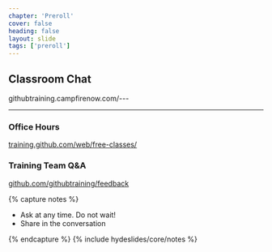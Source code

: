 ```yaml
---
chapter: 'Preroll'
cover: false
heading: false
layout: slide
tags: ['preroll']
---
```


## Classroom Chat
<div class="pseudoLink" contenteditable>githubtraining.campfirenow.com/---</div>

---

### Office Hours
[training.github.com/web/free-classes/](https://training.github.com/web/free-classes/)

### Training Team Q&A
[github.com/githubtraining/feedback](githubtraining/feedback/)

{% capture notes %}

* Ask at any time. Do not wait!
* Share in the conversation

{% endcapture %}
{% include hydeslides/core/notes %}
